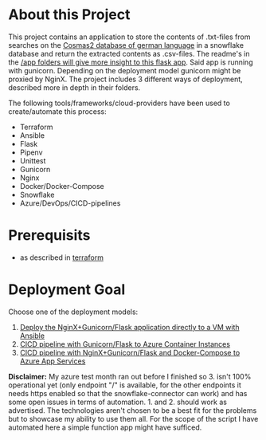# About this Project
This project contains an application to store the contents of .txt-files from searches on the [Cosmas2 database of german language][1] in a snowflake database and return the extracted contents as .csv-files. The readme's in the [/app folders will give more insight to this flask app][2]. Said app is running with gunicorn. Depending on the deployment model gunicorn might be proxied by NginX. 
The project includes 3 different ways of deployment, described more in depth in their folders.

The following tools/frameworks/cloud-providers have been used to create/automate this process:
* Terraform
* Ansible
* Flask
* Pipenv
* Unittest
* Gunicorn
* Nginx
* Docker/Docker-Compose
* Snowflake
* Azure/DevOps/CICD-pipelines

# Prerequisits
- as described in [terraform][3]

# Deployment Goal
Choose one of the deployment models:
1. [Deploy the NginX+Gunicorn/Flask application directly to a VM with Ansible][4]
2. [CICD pipeline with Gunicorn/Flask to Azure Container Instances][5]
3. [CICD pipeline with NginX+Gunicorn/Flask and Docker-Compose to Azure App Services][6]

**Disclaimer:**
My azure test month ran out before I finished so 3. isn't 100% operational yet (only endpoint "/" is available, for the other endpoints it needs https enabled so that the snowflake-connector can work) and has some open issues in terms of automation. 1. and 2. should work as advertised.
The technologies aren't chosen to be a best fit for the problems but to showcase my ability to use them all. For the scope of the script I have automated here a simple function app might have sufficed.



[1]: https://cosmas2.ids-mannheim.de/cosmas2-web/
[2]: https://github.com/Philipeace/cloudsolutions/tree/main/ansible/app
[3]: https://github.com/Philipeace/cloudsolutions/tree/main/terraform
[4]: https://github.com/Philipeace/cloudsolutions/tree/main/ansible
[5]: https://github.com/Philipeace/cloudsolutions/tree/main/azure/CICDContainerInstance
[6]: https://github.com/Philipeace/cloudsolutions/tree/main/azure/CICDComposeWebApp

